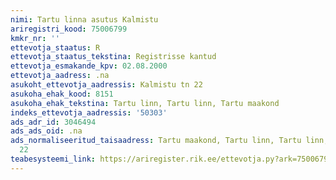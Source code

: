```yaml
---
nimi: Tartu linna asutus Kalmistu
ariregistri_kood: 75006799
kmkr_nr: ''
ettevotja_staatus: R
ettevotja_staatus_tekstina: Registrisse kantud
ettevotja_esmakande_kpv: 02.08.2000
ettevotja_aadress: .na
asukoht_ettevotja_aadressis: Kalmistu tn 22
asukoha_ehak_kood: 8151
asukoha_ehak_tekstina: Tartu linn, Tartu linn, Tartu maakond
indeks_ettevotja_aadressis: '50303'
ads_adr_id: 3046494
ads_ads_oid: .na
ads_normaliseeritud_taisaadress: Tartu maakond, Tartu linn, Tartu linn, Kalmistu tn
  22
teabesysteemi_link: https://ariregister.rik.ee/ettevotja.py?ark=75006799&ref=rekvisiidid
---
```

